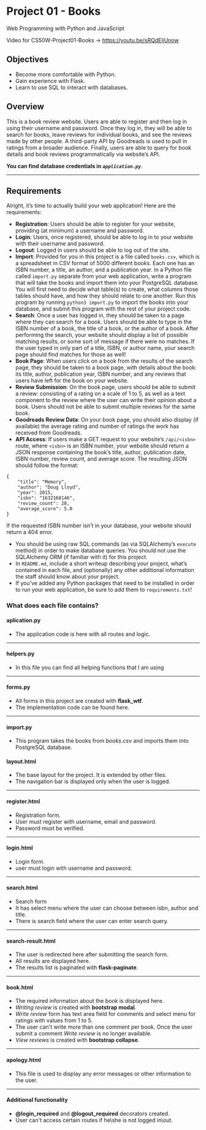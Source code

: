 
# Project 01 - Books

Web Programming with Python and JavaScript

Video for CS50W-Project01-Books -> https://youtu.be/sRQdEljUnow

## Objectives

-   Become more comfortable with Python.
-   Gain experience with Flask.
-   Learn to use SQL to interact with databases. 
## Overview
This is a book review website. Users are able to register and then log in using their username and password. Once they log in, they will be able to search for books, leave reviews for individual books, and see the reviews made by other people. A third-party API by Goodreads is used to pull in ratings from a broader audience. Finally, users are able to query for book details and book reviews programmatically via website’s API.

**You can find database credentials in *`application.py`***.
***
## Requirements

Alright, it’s time to actually build your web application! Here are the requirements:

-   **Registration**: Users should be able to register for your website, providing (at minimum) a username and password.
-   **Login**: Users, once registered, should be able to log in to your website with their username and password.
-   **Logout**: Logged in users should be able to log out of the site.
-   **Import**: Provided for you in this project is a file called  `books.csv`, which is a spreadsheet in CSV format of 5000 different books. Each one has an ISBN number, a title, an author, and a publication year. In a Python file called  `import.py`  separate from your web application, write a program that will take the books and import them into your PostgreSQL database. You will first need to decide what table(s) to create, what columns those tables should have, and how they should relate to one another. Run this program by running  `python3 import.py`  to import the books into your database, and submit this program with the rest of your project code.
-   **Search**: Once a user has logged in, they should be taken to a page where they can search for a book. Users should be able to type in the ISBN number of a book, the title of a book, or the author of a book. After performing the search, your website should display a list of possible matching results, or some sort of message if there were no matches. If the user typed in only part of a title, ISBN, or author name, your search page should find matches for those as well!
-   **Book Page**: When users click on a book from the results of the search page, they should be taken to a book page, with details about the book: its title, author, publication year, ISBN number, and any reviews that users have left for the book on your website.
-   **Review Submission**: On the book page, users should be able to submit a review: consisting of a rating on a scale of 1 to 5, as well as a text component to the review where the user can write their opinion about a book. Users should not be able to submit multiple reviews for the same book.
-   **Goodreads Review Data**: On your book page, you should also display (if available) the average rating and number of ratings the work has received from Goodreads.
-   **API Access**: If users make a GET request to your website’s  `/api/<isbn>`  route, where  `<isbn>`  is an ISBN number, your website should return a JSON response containing the book’s title, author, publication date, ISBN number, review count, and average score. The resulting JSON should follow the format:

```
{
    "title": "Memory",
    "author": "Doug Lloyd",
    "year": 2015,
    "isbn": "1632168146",
    "review_count": 28,
    "average_score": 5.0
}

```

If the requested ISBN number isn’t in your database, your website should return a 404 error.

-   You should be using raw SQL commands (as via SQLAlchemy’s  `execute`  method) in order to make database queries. You should not use the SQLAlchemy ORM (if familiar with it) for this project.
-   In  `README.md`, include a short writeup describing your project, what’s contained in each file, and (optionally) any other additional information the staff should know about your project.
-   If you’ve added any Python packages that need to be installed in order to run your web application, be sure to add them to  `requirements.txt`!

### What does each file contains?

#### aplication.py
* The application code is here with all routes and logic.
***

#### helpers.py
* In this file you can find all helping functions that I am using
***

#### forms.py
* All forms in this project are created with **flask_wtf**.
* The implementation code can be found here.
***

#### import.py
* This program takes the books from *books.csv* and imports them into PostgreSQL database.

#### layout.html
* The base layout for the project. It is extended by other files.
* The navigation bar is displayed only when the user is logged.
***

#### register.html
* Registration form. 
* User must register with username, email and password. 
* Password must be verified.
 ***

#### login.html
* Login form.
* user must login with username and password.
***

#### search.html
* Search form
* It has select menu where the user can choose between isbn, author and title.
* There is search field where the user can enter search query.
***

#### search-result.html
* The user is redirected here after submitting the search form.
* All results are displayed here.
* The results list is paginated with **flask-paginate**.
***

#### book.html
* The required information about the book is displayed here.
* *Writing review* is created with **bootstrap modal**.
* *Write review* form has text area field for comments and select menu for ratings with values from 1 to 5.
* The user can't write more than one comment per book. Once the user submit a comment *Write review* is no longer available.
* *View reviews* is created with **bootstrap collapse**.
***

#### apology.html
* This file is used to display any error messages or other information to the user.
***

#### Additional functionality 
* **@login_required** and **@logout_required** decorators created.
* User can't access certain routes if he\she is not logged in\out.
